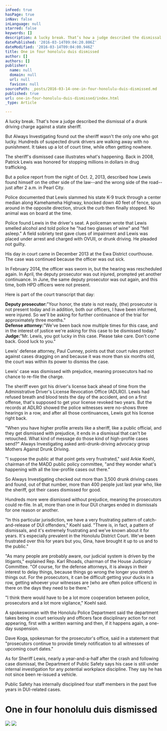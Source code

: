```yaml
---
inFeed: true
hasPage: true
inNav: false
inLanguage: null
starred: false
keywords: []
description: A lucky break. That’s how a judge described the dismissal of a drunk driving charge against a state sheriff.
datePublished: '2016-03-14T09:04:20.806Z'
dateModified: '2016-03-14T09:04:00.946Z'
title: One in four honolulu duis dismissed
author: []
authors: []
publisher:
  name: null
  domain: null
  url: null
  favicon: null
sourcePath: _posts/2016-03-14-one-in-four-honolulu-duis-dismissed.md
published: true
url: one-in-four-honolulu-duis-dismissed/index.html
_type: Article

---
```

A lucky break. That's how a judge described the dismissal of a drunk driving charge against a state sheriff.

But Always Investigating found out the sheriff wasn't the only one who got lucky. Hundreds of suspected drunk drivers are walking away with no punishment. It takes up a lot of court time, while often getting nowhere.

The sheriff's dismissed case illustrates what's happening. Back in 2008, Patrick Lewis was honored for stopping millions in dollars in drug trafficking.

But a police report from the night of Oct. 2, 2013, described how Lewis found himself on the other side of the law--and the wrong side of the road--just after 2 a.m. in Pearl City.

Police documented that Lewis slammed his state K-9 truck through a center median along Kamehameha Highway, knocked down 40 feet of fence, spun around in the opposite direction, struck the curb then finally stopped. No animal was on board at the time.

Police found Lewis in the driver's seat. A policeman wrote that Lewis smelled alcohol and told police he "had two glasses of wine" and "fell asleep." A field sobriety test gave clues of impairment and Lewis was placed under arrest and charged with OVUII, or drunk driving. He pleaded not guilty.

His day in court came in December 2013 at the Ewa District courthouse. The case was continued because the officer was out sick.

In February 2014, the officer was sworn in, but the hearing was rescheduled again. In April, the deputy prosecutor was out injured, prompted yet another continuance. In June, the same deputy prosecutor was out again, and this time, both HPD officers were not present.

Here is part of the court transcript that day:

**Deputy prosecutor:**"Your honor, the state is not ready, (the) prosecutor is not present today and in addition, both our officers, I have been informed, were injured. So we'll be asking for further continuance of the trial for approximately three months."  
**Defense attorney:**"We've been back now multiple times for this case, and in the interest of justice we're asking for this case to be dismissed today."  
**Judge:**"Mr. Lewis, you got lucky in this case. Please take care. Don't come back. Good luck to you."

Lewis' defense attorney, Paul Cunney, points out that court rules protect against cases dragging on and because it was more than six months old, the court was within its power to dismiss the case.

Lewis' case was dismissed with prejudice, meaning prosecutors had no chance to re-file the charge.

The sheriff even got his driver's license back ahead of time from the Administrative Driver's License Revocation Office (ADLRO). Lewis had refused breath and blood tests the day of the accident, and on a first offense, that's supposed to get your license revoked two years. But the records at ADLRO showed the police witnesses were no-shows three hearings in a row, and after all those continuances, Lewis got his license right back.

"When you have higher profile arrests like a sheriff, like a public official, and they get dismissed with prejudice, it ends in a dismissal that can't be retouched. What kind of message do those kind of high-profile cases send?" Always Investigating asked anti-drunk-driving advocacy group Mothers Against Drunk Driving.

"I suppose the public at that point gets very frustrated," said Arkie Koehl, chairman of the MADD public policy committee, "and they wonder what's happening with all the low-profile cases out there."

So Always Investigating checked out more than 3,500 drunk driving cases and found, out of that number, more than 400 people just last year who, like the sheriff, got their cases dismissed for good.

Hundreds more were dismissed without prejudice, meaning the prosecutors could re-file. In all, more than one in four DUI charges ended in dismissals for one reason or another.

"In this particular jurisdiction, we have a very frustrating pattern of catch-and-release of DUI offenders," Koehl said. "There is, in fact, a pattern of dismissals, and it's extremely frustrating and we've known about it for years. It's especially prevalent in the Honolulu District Court. We've been frustrated over this for years but you, Gina, have brought it up to us and to the public."

"As many people are probably aware, our judicial system is driven by the litigants," explained Rep. Karl Rhoads, chairman of the House Judiciary Committee. "Of course, for the defense attorneys, it is always in their interest to delay things, because things go wrong the longer you stretch things out. For the prosecutors, it can be difficult getting your ducks in a row, getting whoever your witnesses are (who are often police officers) in there on the days they need to be there."

"I think there would have to be a lot more cooperation between police, prosecutors and a lot more vigilance," Koehl said.

A spokeswoman with the Honolulu Police Department said the department takes being in court seriously and officers face disciplinary action for not appearing, first with a written warning and then, if it happens again, a one-day suspension.

Dave Koga, spokesman for the prosecutor's office, said in a statement that "prosecutors continue to provide timely notification to all witnesses of upcoming court dates."

As for Sheriff Lewis, nearly a year-and-a-half after the crash and following case dismissal, the Department of Public Safety says his case is still under internal investigation for any potential workplace discipline. They say he has not since been re-issued a vehicle.

Public Safety has internally disciplined four staff members in the past five years in DUI-related cases.

# One in four honolulu duis dismissed
![](https://the-grid-user-content.s3-us-west-2.amazonaws.com/c4f01152-29f3-42f2-af21-7d0cdbfa930c.jpg)
![](https://the-grid-user-content.s3-us-west-2.amazonaws.com/47d980db-743f-417b-8e1f-0ba99d3ce67c.png)